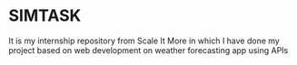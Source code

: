# SIMTASK
It is my internship repository from Scale It More in which I have done my project based on web development on weather forecasting app using APIs
